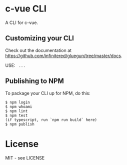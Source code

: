 # c-vue CLI

A CLI for c-vue.

## Customizing your CLI

Check out the documentation at https://github.com/infinitered/gluegun/tree/master/docs.

USE: 
<code name="banner"> 
    ...
</code>


## Publishing to NPM

To package your CLI up for NPM, do this:

```shell
$ npm login
$ npm whoami
$ npm lint
$ npm test
(if typescript, run `npm run build` here)
$ npm publish
```

# License

MIT - see LICENSE


